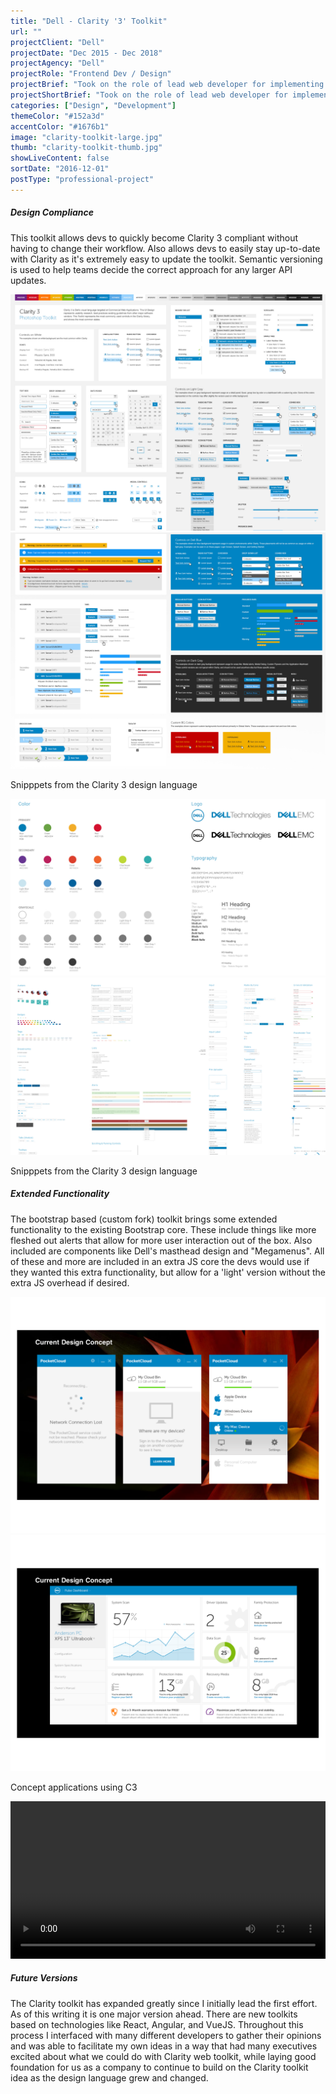 ```yaml
---
title: "Dell - Clarity '3' Toolkit"
url: ""
projectClient: "Dell"
projectDate: "Dec 2015 - Dec 2018"
projectAgency: "Dell"
projectRole: "Frontend Dev / Design"
projectBrief: "Took on the role of lead web developer for implementing Dell's Clarity Design Language in a web toolkit. This toolkit is based upon Bootstrap 3 and takes on a couple different roles in the dev cycle for existing Dell workers."
projectShortBrief: "Took on the role of lead web developer for implementing Dell's Clarity Design Language in a web toolkit."
categories: ["Design", "Development"]
themeColor: "#152a3d"
accentColor: "#1676b1"
image: "clarity-toolkit-large.jpg"
thumb: "clarity-toolkit-thumb.jpg"
showLiveContent: false
sortDate: "2016-12-01"
postType: "professional-project"
---
```


##### Design Compliance

This toolkit allows devs to quickly become Clarity 3 compliant without having to change their workflow. Also allows devs to easily stay up-to-date with Clarity as it's extremely easy to update the toolkit. Semantic versioning is used to help teams decide the correct approach for any larger API updates.

<div class="photo-grid-container">
<div class="photo-grid">
<img src="dell-clarity-3-ui-1.png" />
<img src="dell-clarity-3-ui-2.png"/>
</div>
</div>
<p class="photo-grid-subtitle">Snipppets from the Clarity 3 design language</p>

<div class="photo-grid-container">
<div class="photo-grid"><img src="clarity_1.jpg" />
<img src="clarity_2.jpg"/></div>
</div>
<p class="photo-grid-subtitle">Snipppets from the Clarity 3 design language</p>

##### Extended Functionality

The bootstrap based (custom fork) toolkit brings some extended functionality to the existing Bootstrap core. These include things like more fleshed out alerts that allow for more user interaction out of the box. Also included are components like Dell's masthead design and "Megamenus". All of these and more are included in an extra JS core the devs would use if they wanted this extra functionality, but allow for a 'light' version without the extra JS overhead if desired.

<div class="photo-grid-container">
<div class="photo-grid">
<img src="dell-clarity-3-ex-1.png" />
<img src="dell-clarity-3-ex-2.png"/>
</div>
</div>
<p class="photo-grid-subtitle">Concept applications using C3</p>

<video width="100%" autoplay loop>
<source src="/clarity-dashboard.mp4" type="video/mp4">
</video>

##### Future Versions

The Clarity toolkit has expanded greatly since I initially lead the first effort. As of this writing it is one major version ahead. There are new toolkits based on technologies like React, Angular, and VueJS. Throughout this process I interfaced with many different developers to gather their opinions and was able to facilitate my own ideas in a way that had many executives excited about what we could do with Clarity web toolkit, while laying good foundation for us as a company to continue to build on the Clarity toolkit idea as the design language grew and changed.